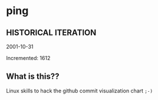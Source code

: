 # ping

## HISTORICAL ITERATION
2001-10-31

Incremented: 1612

## What is this?? 
Linux skills to hack the github commit visualization chart `;-)`

